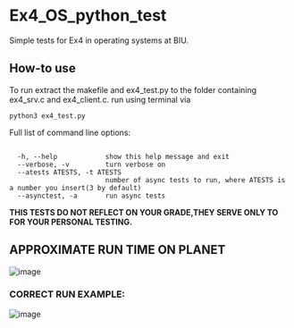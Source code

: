 # Ex4_OS_python_test

Simple tests for Ex4 in operating systems at BIU.
## How-to use
To run extract the makefile and ex4_test.py to the folder containing ex4_srv.c and ex4_client.c.
run using terminal via
```
python3 ex4_test.py
```

Full list of command line options:
```

  -h, --help            show this help message and exit
  --verbose, -v         turn verbose on
  --atests ATESTS, -t ATESTS
                        number of async tests to run, where ATESTS is a number you insert(3 by default)
  --asynctest, -a       run async tests
```

**THIS TESTS DO NOT REFLECT ON YOUR GRADE,THEY SERVE ONLY TO FOR YOUR PERSONAL TESTING.**

## **APPROXIMATE RUN TIME ON PLANET**
![image](https://user-images.githubusercontent.com/72495653/173893401-8d81fdec-3882-479c-98b2-ea1cdb41b737.png)

### **CORRECT RUN EXAMPLE:**
![image](https://user-images.githubusercontent.com/72495653/173892395-773fadf3-839d-4c22-a119-e199bc147efb.png)
